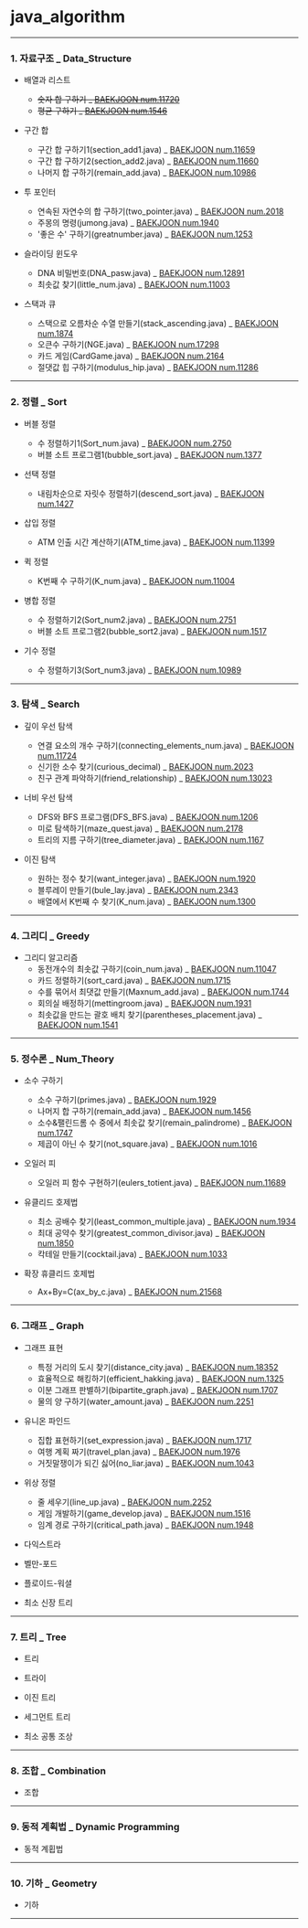 # java_algorithm

***

### 1. 자료구조 _ Data_Structure
+ 배열과 리스트
    + ~~숫자 합 구하기 _ [BAEKJOON num.11720](https://www.acmicpc.net/problem/11720)~~
    + ~~평균 구하기 _ [BAEKJOON num.1546](https://www.acmicpc.net/problem/1546)~~

+ 구간 합
    + 구간 합 구하기1(section_add1.java) _ [BAEKJOON num.11659](https://www.acmicpc.net/problem/11659)
    + 구간 합 구하기2(section_add2.java) _ [BAEKJOON num.11660](https://www.acmicpc.net/problem/11660)
    + 나머지 합 구하기(remain_add.java) _ [BAEKJOON num.10986](https://www.acmicpc.net/problem/10986)

+ 투 포인터
    + 연속된 자연수의 합 구하기(two_pointer.java) _ [BAEKJOON num.2018](https://www.acmicpc.net/problem/20181)
    + 주몽의 명령(jumong.java) _ [BAEKJOON num.1940](https://www.acmicpc.net/problem/1940)
    + '좋은 수' 구하기(greatnumber.java) _ [BAEKJOON num.1253](https://www.acmicpc.net/problem/1253)

+ 슬라이딩 윈도우
    + DNA 비밀번호(DNA_pasw.java) _ [BAEKJOON num.12891](https://www.acmicpc.net/problem/12891)
    + 최솟값 찾기(little_num.java) _ [BAEKJOON num.11003](https://www.acmicpc.net/problem/11003)

+ 스택과 큐
    + 스택으로 오름차순 수열 만들기(stack_ascending.java) _ [BAEKJOON num.1874](https://www.acmicpc.net/problem/1874)
    + 오큰수 구하기(NGE.java) _ [BAEKJOON num.17298](https://www.acmicpc.net/problem/17298)
    + 카드 게임(CardGame.java) _ [BAEKJOON num.2164](https://www.acmicpc.net/problem/2164)
    + 절댓값 힙 구하기(modulus_hip.java) _ [BAEKJOON num.11286](https://www.acmicpc.net/problem/11286)

***

### 2. 정렬 _ Sort
+ 버블 정렬
    + 수 정렬하기1(Sort_num.java) _ [BAEKJOON num.2750](https://www.acmicpc.net/problem/2750)
    + 버블 소트 프로그램1(bubble_sort.java) _ [BAEKJOON num.1377](https://www.acmicpc.net/problem/1377)

+ 선택 정렬
    + 내림차순으로 자릿수 정렬하기(descend_sort.java) _ [BAEKJOON num.1427](https://www.acmicpc.net/problem/1427)

+ 삽입 정렬
    + ATM 인출 시간 계산하기(ATM_time.java) _ [BAEKJOON num.11399](https://www.acmicpc.net/problem/11399)

+ 퀵 정렬
    + K번째 수 구하기(K_num.java) _ [BAEKJOON num.11004](https://www.acmicpc.net/problem/11004)

+ 병합 정렬
    + 수 정렬하기2(Sort_num2.java) _ [BAEKJOON num.2751](https://www.acmicpc.net/problem/2751)
    + 버블 소트 프로그램2(bubble_sort2.java) _ [BAEKJOON num.1517](https://www.acmicpc.net/problem/1517)

+ 기수 정렬
    + 수 정렬하기3(Sort_num3.java) _ [BAEKJOON num.10989](https://www.acmicpc.net/problem/10989)

***

### 3. 탐색 _ Search
+ 깊이 우선 탐색
    + 연결 요소의 개수 구하기(connecting_elements_num.java) _ [BAEKJOON num.11724](https://www.acmicpc.net/problem/11724)
    + 신기한 소수 찾기(curious_decimal) _ [BAEKJOON num.2023](https://www.acmicpc.net/problem/20231)
    + 친구 관계 파악하기(friend_relationship) _ [BAEKJOON num.13023](https://www.acmicpc.net/problem/13023)

+ 너비 우선 탐색
    + DFS와 BFS 프로그램(DFS_BFS.java) _ [BAEKJOON num.1206](https://www.acmicpc.net/problem/1206)
    + 미로 탐색하기(maze_quest.java) _ [BAEKJOON num.2178](https://www.acmicpc.net/problem/2178)
    + 트리의 지름 구하기(tree_diameter.java) _ [BAEKJOON num.1167](https://www.acmicpc.net/problem/1167)

+ 이진 탐색
    + 원하는 정수 찾기(want_integer.java) _ [BAEKJOON num.1920](https://www.acmicpc.net/problem/1920)
    + 블루레이 만들기(bule_lay.java) _ [BAEKJOON num.2343](https://www.acmicpc.net/problem/2343)
    + 배열에서 K번째 수 찾기(K_num.java) _ [BAEKJOON num.1300](https://www.acmicpc.net/problem/1300)

***

### 4. 그리디 _ Greedy
+ 그리디 알고리즘
    + 동전개수의 최솟값 구하기(coin_num.java) _ [BAEKJOON num.11047](https://www.acmicpc.net/problem/11047)
    + 카드 정렬하기(sort_card.java) _ [BAEKJOON num.1715](https://www.acmicpc.net/problem/1715)
    + 수를 묶어서 최댓값 만들기(Maxnum_add.java) _ [BAEKJOON num.1744](https://www.acmicpc.net/problem/1744)
    + 회의실 배정하기(mettingroom.java) _ [BAEKJOON num.1931](https://www.acmicpc.net/problem/1931)
    + 최솟값을 만드는 괄호 배치 찾기(parentheses_placement.java) _ [BAEKJOON num.1541](https://www.acmicpc.net/problem/1541)

***

### 5. 정수론 _ Num_Theory
+ 소수 구하기
    + 소수 구하기(primes.java) _ [BAEKJOON num.1929](https://www.acmicpc.net/problem/1929)
    + 나머지 합 구하기(remain_add.java) _ [BAEKJOON num.1456](https://www.acmicpc.net/problem/1456)
    + 소수&팰린드롬 수 중에서 최솟값 찾기(remain_palindrome) _ [BAEKJOON num.1747](https://www.acmicpc.net/problem/1747)
    + 제곱이 아닌 수 찾기(not_square.java) _ [BAEKJOON num.1016](https://www.acmicpc.net/problem/1016)

+ 오일러 피
    + 오일러 피 함수 구현하기(eulers_totient.java) _ [BAEKJOON num.11689](https://www.acmicpc.net/problem/11689)

+ 유클리드 호제법
    + 최소 공배수 찾기(least_common_multiple.java) _ [BAEKJOON num.1934](https://www.acmicpc.net/problem/1934)
    + 최대 공약수 찾기(greatest_common_divisor.java) _ [BAEKJOON num.1850](https://www.acmicpc.net/problem/1850)
    + 칵테일 만들기(cocktail.java) _ [BAEKJOON num.1033](https://www.acmicpc.net/problem/1033)

+ 확장 휴클리드 호제법
    + Ax+By=C(ax_by_c.java) _ [BAEKJOON num.21568](https://www.acmicpc.net/problem/21568)

***

### 6. 그래프 _ Graph
+ 그래프 표현
    + 특정 거리의 도시 찾기(distance_city.java) _ [BAEKJOON num.18352](https://www.acmicpc.net/problem/18352)
    + 효율적으로 해킹하기(efficient_hakking.java) _ [BAEKJOON num.1325](https://www.acmicpc.net/problem/1325)
    + 이분 그래프 판별하기(bipartite_graph.java) _ [BAEKJOON num.1707](https://www.acmicpc.net/problem/1707)
    + 물의 양 구하기(water_amount.java) _ [BAEKJOON num.2251](https://www.acmicpc.net/problem/2251)

+ 유니온 파인드
    + 집합 표현하기(set_expression.java) _ [BAEKJOON num.1717](https://www.acmicpc.net/problem/1717)
    + 여행 계획 짜기(travel_plan.java) _ [BAEKJOON num.1976](https://www.acmicpc.net/problem/1976)
    + 거짓말쟁이가 되긴 싫어(no_liar.java) _ [BAEKJOON num.1043](https://www.acmicpc.net/problem/1043)

+ 위상 정렬
    + 줄 세우기(line_up.java) _ [BAEKJOON num.2252](https://www.acmicpc.net/problem/2252)
    + 게임 개발하기(game_develop.java) _ [BAEKJOON num.1516](https://www.acmicpc.net/problem/1516)
    + 임계 경로 구하기(critical_path.java) _ [BAEKJOON num.1948](https://www.acmicpc.net/problem/1948)

+ 다익스트라


+ 벨만-포드


+ 플로이드-워셜


+ 최소 신장 트리


***

### 7. 트리 _ Tree
+ 트리


+ 트라이


+ 이진 트리


+ 세그먼트 트리


+ 최소 공통 조상


***

### 8. 조합 _ Combination
+ 조합

***

### 9. 동적 계획법 _ Dynamic Programming
+ 동적 계횝법

***

### 10. 기하 _ Geometry
+ 기하

***
